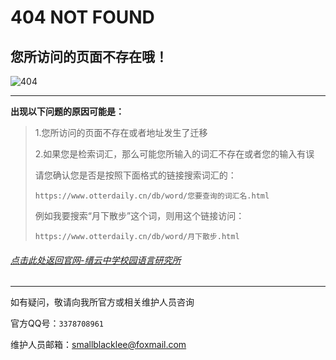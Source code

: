 # 404 NOT FOUND

## 您所访问的页面不存在哦！

![404](https://www.otterdaily.cn/db/pic/bqb1.jpg)

***

**出现以下问题的原因可能是：**

> 1.您所访问的页面不存在或者地址发生了迁移
>
> 2.如果您是检索词汇，那么可能您所输入的词汇不存在或者您的输入有误
>
> 请您确认您是否是按照下面格式的链接搜索词汇的：
>
> `https://www.otterdaily.cn/db/word/您要查询的词汇名.html`
>
> 例如我要搜索“月下散步”这个词，则用这个链接访问：
>
> `https://www.otterdaily.cn/db/word/月下散步.html`

###### [点击此处返回官网-缙云中学校园语言研究所](https://jzlanguageresearchinstitute.github.io/jinzhong/Index.html)

***

如有疑问，敬请向我所官方或相关维护人员咨询

官方QQ号：`3378708961` 

维护人员邮箱：smallblacklee@foxmail.com









